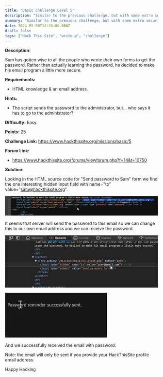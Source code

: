 ```yaml
---
title: "Basic Challenge Level 5"
description: "Similar to the previous challenge, but with some extra security measures in place. Requirements: HTML knowledge, JS or FF, an email address."
summary: "Similar to the previous challenge, but with some extra security measures in place. Requirements: HTML knowledge, JS or FF, an email address."
date: 2024-05-08T14:30:00.000Z
draft: false
tags: ["Hack This Site", "writeup", "challenge"]
---
```


**Description:**

Sam has gotten wise to all the people who wrote their own forms to get the password. Rather than actually learning the password, he decided to make his email program a little more secure.

**Requirements:**

- HTML knowledge & an email address.

**Hints:**

- The script sends the password to the administrator, but… who says it has to go to the administrator?

**Difficulty:** Easy.

**Points:** 25

**Challenge Link:** https://www.hackthissite.org/missions/basic/5

**Forum Link:**

- https://www.hackthissite.org/forums/viewforum.php?f=14&t=10750

**Solution:**

Looking in the HTML source code for "Send password to Sam" form we find the one interesting hidden input field with name="to" value="sam@hackthissite.org".

![Level 5.1](files/level-5-1.webp#center)

It seems that server will send the password to this email so we can change this to our own email address and we can receive the password.

![Level 5.2](files/level-5-2.webp#center)

![Level 5.3](files/level-5-3.webp#center)

And we successfully received the email with password.

Note: the email will only be sent if you provide your HackThisSite profile email address.

Happy Hacking
